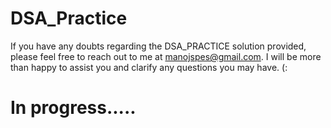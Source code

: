 # DSA_Practice

If you have any doubts regarding the DSA_PRACTICE solution provided, please feel free to reach out to me at manojspes@gmail.com. I will be more than happy to assist you and clarify any questions you may have.   (:


<h1>In progress.....</h1>
